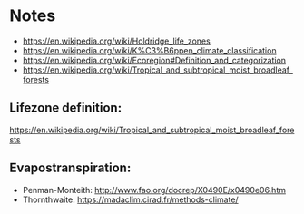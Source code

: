 # Notes

- https://en.wikipedia.org/wiki/Holdridge_life_zones
- https://en.wikipedia.org/wiki/K%C3%B6ppen_climate_classification
- https://en.wikipedia.org/wiki/Ecoregion#Definition_and_categorization
- https://en.wikipedia.org/wiki/Tropical_and_subtropical_moist_broadleaf_forests

## Lifezone definition:

https://en.wikipedia.org/wiki/Tropical_and_subtropical_moist_broadleaf_forests

## Evapostranspiration:

- Penman-Monteith: http://www.fao.org/docrep/X0490E/x0490e06.htm
- Thornthwaite: https://madaclim.cirad.fr/methods-climate/
